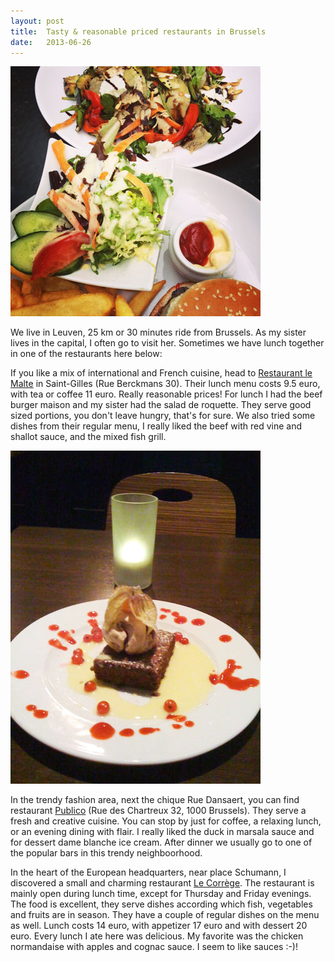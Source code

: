 ```yaml
---
layout: post
title:  Tasty & reasonable priced restaurants in Brussels
date:   2013-06-26
---
```


![Restaurant Le Malte](/images/restaurant-lemalte.jpg)

We live in Leuven, 25 km or 30 minutes ride from Brussels. As my sister lives in the capital, I often go to visit her. Sometimes we have lunch together in one of the restaurants here below: 

If you like a mix of international and French cuisine, head to [Restaurant le Malte](http://www.lemalte.be) in Saint-Gilles (Rue Berckmans 30). Their lunch menu costs 9.5 euro, with tea or coffee 11 euro. Really reasonable prices! For lunch I had the beef burger maison and my sister had the salad de roquette. They serve good sized portions, you don't leave hungry, that's for sure. We also tried some dishes from their regular menu, I really liked the beef with red vine and shallot sauce, and the mixed fish grill.  

![Restaurant Publico](/images/restaurant-publico.jpg)

In the trendy fashion area, next the chique Rue Dansaert, you can find restaurant [Publico](http://www.publicobxl.be/) (Rue des Chartreux 32, 1000 Brussels). They serve a fresh and creative cuisine. You can stop by just for coffee, a relaxing lunch, or an evening dining with flair. I really liked the duck in marsala sauce and for dessert dame blanche ice cream. After dinner we usually go to one of the popular bars in this trendy neighboorhood.

In the heart of the European headquarters, near place Schumann, I discovered a small and charming restaurant [Le Corrège](http://www.lecorrege.be/). The restaurant is mainly open during lunch time, except for Thursday and Friday evenings. The food is excellent, they serve dishes according which fish, vegetables and fruits are in season. They have a couple of regular dishes on the menu as well. Lunch costs 14 euro, with appetizer 17 euro and with dessert 20 euro. Every lunch I ate here was delicious. My favorite was the chicken normandaise with apples and cognac sauce. I seem to like sauces :-)!


